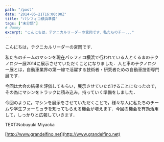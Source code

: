 ```yaml
---
path: "/post"
date: "2014-05-21T16:00:00Z"
title: "パシフィコ横浜準備"
tags: ["未分類"]
# dummy
excerpt: "こんにちは，テクニカルリーダーの宮岡です．私たちのチー..."
---
```




[](21-1.jpg)

こんにちは，テクニカルリーダーの宮岡です．

私たちのチームのマシンを現在パシフィコ横浜で行われている人とくるまのテクノロジー展2014に展示させていただくことになりました．人と車のテクノロジー展とは，自動車業界の第一線で活躍する技術者・研究者ための自動車技術専門展です．

今回は大会の結果を評価してもらい，展示させていただけることになったので，その為にマシンをトラックに積み込み，持っていく準備をしました．

今回のように，マシンを展示をさせていただくことで，様々な人に私たちのチームや学生フォーミュラを知ってもらえる機会が増えます．今回の機会を有効活用して，しっかりと広報していきます．

TEXT:Nobuyuki Miyaoka

[http://www.grandelfino.net](http://www.grandelfino.net)

